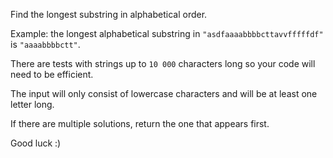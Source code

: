 Find the longest substring in alphabetical order.

Example: the longest alphabetical substring in `"asdfaaaabbbbcttavvfffffdf"` is `"aaaabbbbctt"`.

There are tests with strings up to `10 000` characters long so your code will need to be efficient.

The input will only consist of lowercase characters and will be at least one letter long.

If there are multiple solutions, return the one that appears first.

Good luck :)
